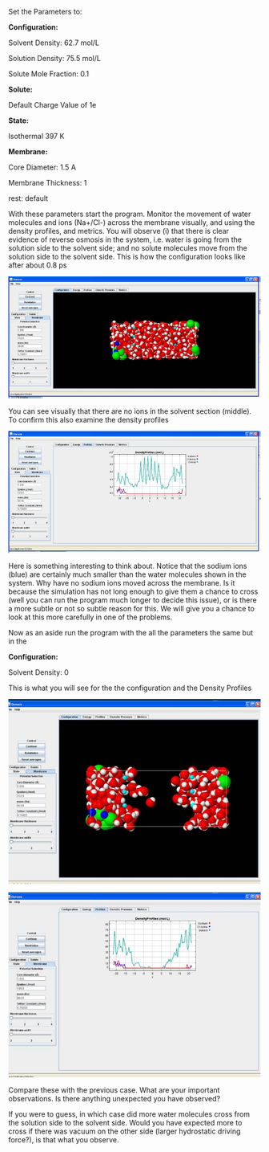 

Set the Parameters to:

**Configuration:**

Solvent Density: 62.7 mol/L

Solution Density: 75.5 mol/L

Solute Mole Fraction: 0.1

**Solute:**

Default Charge Value of 1e

**State:**
 
Isothermal 397 K

**Membrane:**

Core Diameter: 1.5 A

Membrane Thickness: 1

rest: default

With these parameters start the program. Monitor the movement of water molecules and ions (Na+/Cl-) across the membrane
visually, and using the density profiles, and metrics. You will observe (i) that there is clear evidence of reverse
osmosis in the system, i.e. water is going from the solution side to the solvent side; and no solute molecules move from the 
solution side to the solvent side. This is how the configuration looks like after about 0.8 ps

![](<./Clip image005.jpg>)

You can see visually that there are no ions in the solvent section (middle). To confirm this also examine the density profiles

![](<./Clip image006.jpg>)

Here is something interesting to think about. Notice that the sodium ions (blue) are certainly much smaller than the water molecules
shown in the system. Why have no sodium ions moved across the membrane. Is it because the simulation has not long enough to give them
a chance to cross (well you can run the program much longer to decide this issue), or is there a more subtle or not so subtle reason for this.
We will give you a chance to look at this more carefully in one of the problems.

Now as an aside run the program with the all the parameters the same but in the 

**Configuration:**

Solvent Density: 0

This is what you will see for the the configuration and the Density Profiles

![](<./Clip image007.jpg>)

![](<./Clip image008.jpg>)

Compare these with the previous case. What are your important observations. Is there anything unexpected you have observed?

If you were to guess, in which case did more water molecules cross from the solution side to the solvent side. Would you have
expected more to cross if there was vacuum on the other side (larger hydrostatic driving force?), is that what you observe.